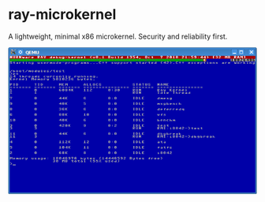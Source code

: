 # ray-microkernel
A lightweight, minimal x86 microkernel. Security and reliability first.

![QEMU Screenshot](ray_kernel_qemu.png)
